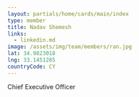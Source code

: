 ```yaml
---
layout: partials/home/cards/main/index
type: member
title: Nadav Shemesh
links:
  - linkedin.md
image: /assets/img/team/members/ran.jpg
lat: 34.9823018
lng: 33.1451285
countryCode: CY
---
```


Chief Executive Officer
